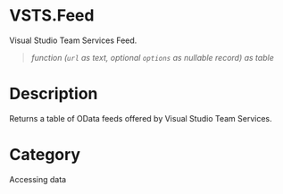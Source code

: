 # VSTS.Feed
Visual Studio Team Services Feed.
> _function (<code>url</code> as text, optional <code>options</code> as nullable record) as table_

# Description 
Returns a table of OData feeds offered by Visual Studio Team Services.
# Category 
Accessing data
